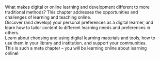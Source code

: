 What makes digital or online learning and development different to more traditional methods? 
This chapter addresses the opportunities and challenges of learning and teaching online.  
Discover (and develop) your personal preferences as a digital learner, and learn how to tailor content to different learning needs and preferences in others.  
Learn about choosing and using digital learning materials and tools, how to use them in your library and institution, and support your communities.  
This is such a meta chapter – you will be learning online about learning online!

